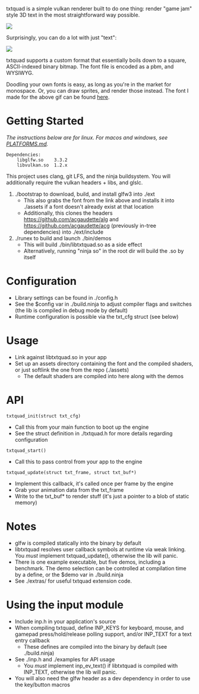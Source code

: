txtquad is a simple vulkan renderer built to do one thing:
render "game jam" style 3D text in the most straightforward way possible.

![](media/2bp.gif)

Surprisingly, you can do a lot with just "text":

![](media/jam13.gif)

txtquad supports a custom format that essentially boils down
to a square, ASCII-indexed binary bitmap.
The font file is encoded as a pbm, and WYSIWYG.

Doodling your own fonts is easy,
as long as you're in the market for monospace.
Or, you can draw sprites, and render those instead.
The font I made for the above gif
can be found [here](https://github.com/acgaudette/kufont-ascii).

# Getting Started

_The instructions below are for linux._
_For macos and windows, see [PLATFORMS.md](PLATFORMS.md)._

```
Dependencies:
    libglfw.so    3.3.2
    libvulkan.so  1.2.x
```

This project uses clang, git LFS, and the ninja buildsystem.
You will additionally require the vulkan headers + libs, and glslc.

1. ./bootstrap to download, build, and install glfw3 into ./ext
   - This also grabs the font from the link above
     and installs it into ./assets
     if a font doesn't already exist at that location
   - Additionally, this clones the headers
     https://github.com/acgaudette/alg
     and
     https://github.com/acgaudette/acg
     (previously in-tree dependencies)
     into ./ext/include
2. ./runex to build and launch ./bin/demos
   - This will build ./bin/libtxtquad.so as a side effect
   - Alternatively,
     running "ninja so" in the root dir
     will build the .so by itself

# Configuration

- Library settings can be found in ./config.h
- See the $config var in ./build.ninja
  to adjust compiler flags and switches
  (the lib is compiled in debug mode by default)
- Runtime configuration
  is possible via the txt_cfg struct
  (see below)

# Usage

- Link against libtxtquad.so in your app
- Set up an assets directory
  containing the font and the compiled shaders,
  or just softlink the one from the repo (./assets)
  - The default shaders are compiled into here along with the demos

# API

`txtquad_init(struct txt_cfg)`
- Call this from your main function to boot up the engine
- See the struct definition in ./txtquad.h
  for more details regarding configuration

`txtquad_start()`
- Call this to pass control
  from your app to the engine

`txtquad_update(struct txt_frame, struct txt_buf*)`
- Implement this callback,
  it's called once per frame by the engine
- Grab your animation data from the txt_frame
- Write to the txt_buf* to render stuff
  (it's just a pointer to a blob of static memory)

# Notes

- glfw is compiled statically into the binary by default
- libtxtquad resolves user callback symbols at runtime via weak linking.
  You _must_ implement txtquad_update(),
  otherwise the lib will panic.
- There is one example executable, but five demos, including a benchmark.
  The demo selection can be controlled at compilation time by a define,
  or the $demo var in ./build.ninja
- See ./extras/ for useful txtquad extension code.

# Using the input module

- Include inp.h in your application's source
- When compiling txtquad,
  define INP_KEYS for keyboard, mouse, and gamepad
  press/hold/release polling support,
  and/or INP_TEXT for a text entry callback
  - These defines are compiled into the binary by default
    (see ./build.ninja)
- See ./inp.h and ./examples for API usage
  - You _must_ implement inp_ev_text()
    if libtxtquad is compiled with INP_TEXT,
    otherwise the lib will panic.
- You will also need the glfw header as a dev dependency
  in order to use the key/button macros
